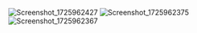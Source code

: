 ![Screenshot_1725962427](https://github.com/user-attachments/assets/be190a54-15b4-4512-95db-eebb8dc0442d)
![Screenshot_1725962375](https://github.com/user-attachments/assets/65624d21-1960-40d7-a199-7daf9f4bdf35)
![Screenshot_1725962367](https://github.com/user-attachments/assets/daf170c7-802b-4447-b923-e6f33e1f2dce)

